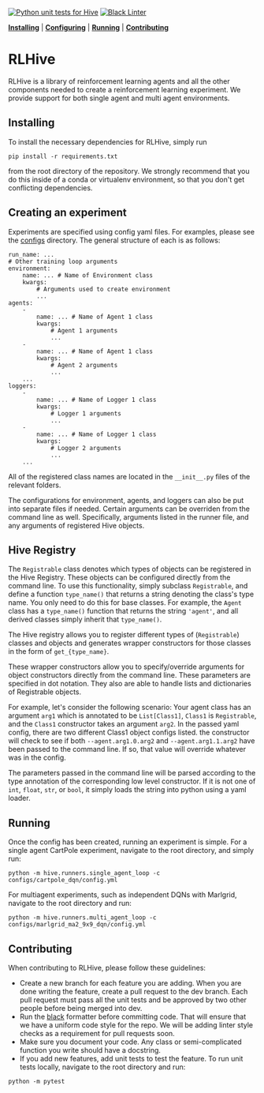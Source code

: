 [![Python unit tests for Hive](https://github.com/chandar-lab/RLHive/actions/workflows/pull_request_ci.yml/badge.svg)](https://github.com/chandar-lab/RLHive/actions/workflows/pull_request_ci.yml) [![Black Linter](https://github.com/chandar-lab/RLHive/actions/workflows/linter.yml/badge.svg)](https://github.com/chandar-lab/RLHive/actions/workflows/linter.yml)

[**Installing**](#installing) | [**Configuring**](#creating-an-experiment) | [**Running**](#running) | [**Contributing**](#contributing)
# RLHive
RLHive is a library of reinforcement learning agents and all the other components needed to create a reinforcement learning experiment. We provide support for both single agent and multi agent environments. 
## Installing
To install the necessary dependencies for RLHive, simply run
```
pip install -r requirements.txt
```  
from the root directory of the repository. We strongly recommend that you do this inside of a conda or virtualenv environment, so that you don't get conflicting dependencies.   
## Creating an experiment
Experiments are specified using config yaml files. For examples, please see the [configs](configs/) directory. The general structure of each is as follows:
```
run_name: ...
# Other training loop arguments
environment:
    name: ... # Name of Environment class
    kwargs:
        # Arguments used to create environment
        ...
agents:
    - 
        name: ... # Name of Agent 1 class
        kwargs:
            # Agent 1 arguments
            ...
    -
        name: ... # Name of Agent 1 class
        kwargs:
            # Agent 2 arguments
            ...
    ...
loggers:
    - 
        name: ... # Name of Logger 1 class
        kwargs:
            # Logger 1 arguments
            ...
    -
        name: ... # Name of Logger 1 class
        kwargs:
            # Logger 2 arguments
            ...
    ...
```
All of the registered class names are located in the `__init__.py` files of the relevant folders.

The configurations for environment, agents, and loggers can also be put into separate files if needed. 
Certain arguments can be overriden from the command line as well. Specifically, arguments listed in the runner file, and any arguments of registered Hive objects.

## Hive Registry
The `Registrable` class denotes which types of objects can be registered in the Hive
Registry. These objects can be configured directly from the command line. To use this
functionality, simply subclass `Registrable`, and define a function `type_name()` that
returns a string denoting the class's type name. You only need to do this for base
classes. For example, the `Agent` class has a `type_name()` function that returns the
string `'agent'`, and all derived classes simply inherit that `type_name()`.

The Hive registry allows you to register different types
of (`Registrable`) classes and objects and generates wrapper constructors for those
classes in the form of `get_{type_name}`.

These wrapper constructors allow you
to specify/override arguments for object constructors directly from the
command line. These parameters are specified in dot notation. They also are able
to handle lists and dictionaries of Registrable objects.

For example, let's consider the following scenario:
Your agent class has an argument `arg1` which is annotated to be `List[Class1]`,
`Class1` is `Registrable`, and the `Class1` constructor takes an argument `arg2`.
In the passed yaml config, there are two different Class1 object configs listed.
the constructor will check to see if both `--agent.arg1.0.arg2` and
`--agent.arg1.1.arg2` have been passed to the command line. If so, that value
will override whatever was in the config.

The parameters passed in the command line will be parsed according to the type
annotation of the corresponding low level constructor. If it is not one of
`int`, `float`, `str`, or `bool`, it simply loads the string into python using a
yaml loader.

## Running
Once the config has been created, running an experiment is simple. For a single agent CartPole experiment, navigate to the root directory, and simply run:
```
python -m hive.runners.single_agent_loop -c configs/cartpole_dqn/config.yml
```

For multiagent experiments, such as independent DQNs with Marlgrid, navigate to the root directory and run:
```
python -m hive.runners.multi_agent_loop -c configs/marlgrid_ma2_9x9_dqn/config.yml
```

## Contributing
When contributing to RLHive, please follow these guidelines:

- Create a new branch for each feature you are adding. When you are done writing the feature, create a pull request to the dev branch. Each pull request must pass all the unit tests and be approved by two other people before being merged into dev.
- Run the [black](https://black.readthedocs.io/en/stable/editor_integration.html) formatter before committing code. That will ensure that we have a uniform code style for the repo. We will be adding linter style checks as a requirement for pull requests soon.
- Make sure you document your code. Any class or semi-complicated function you write should have a docstring.
- If you add new features, add unit tests to test the feature. To run unit tests locally, navigate to the root directory and run:
```
python -m pytest
```    
